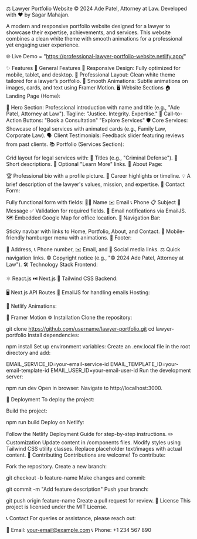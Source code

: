 ⚖️ Lawyer Portfolio Website
© 2024 Ade Patel, Attorney at Law. Developed with ❤️ by Sagar Mahajan.

A modern and responsive portfolio website designed for a lawyer to showcase their expertise, achievements, and services. This website combines a clean white theme with smooth animations for a professional yet engaging user experience.

🌐 Live Demo = "https://professional-lawyer-portfolio-website.netlify.app/"

✨ Features
🌟 General Features
📱 Responsive Design: Fully optimized for mobile, tablet, and desktop.
🎨 Professional Layout: Clean white theme tailored for a lawyer’s portfolio.
🎥 Smooth Animations: Subtle animations on images, cards, and text using Framer Motion.
🖥️ Website Sections
🏠 Landing Page (Home):

👋 Hero Section:
Professional introduction with name and title (e.g., "Ade Patel, Attorney at Law").
Tagline: "Justice. Integrity. Expertise."
📌 Call-to-Action Buttons:
"Book a Consultation"
"Explore Services"
🛡️ Core Services: Showcase of legal services with animated cards (e.g., Family Law, Corporate Law).
🗣️ Client Testimonials: Feedback slider featuring reviews from past clients.
📚 Portfolio (Services Section):

Grid layout for legal services with:
📝 Titles (e.g., "Criminal Defense").
📄 Short descriptions.
🔗 Optional "Learn More" links.
📖 About Page:

🏆 Professional bio with a profile picture.
📜 Career highlights or timeline.
💡 A brief description of the lawyer's values, mission, and expertise.
📧 Contact Form:

Fully functional form with fields:
🧑‍💼 Name
✉️ Email
📞 Phone
📋 Subject
💬 Message
✅ Validation for required fields.
📩 Email notifications via EmailJS.
🗺️ Embedded Google Map for office location.
🧭 Navigation Bar:

Sticky navbar with links to Home, Portfolio, About, and Contact.
🍔 Mobile-friendly hamburger menu with animations.
🔗 Footer:

📍 Address, 📞 Phone number, ✉️ Email, and 🔗 Social media links.
⚖️ Quick navigation links.
© Copyright notice (e.g., "© 2024 Ade Patel, Attorney at Law").
🛠️ Technology Stack
Frontend:

⚛️ React.js
⏭️ Next.js
🌈 Tailwind CSS
Backend:

🖥️ Next.js API Routes
📧 EmailJS for handling emails
Hosting:

🚀 Netlify
Animations:

💫 Framer Motion
⚙️ Installation
Clone the repository:

git clone https://github.com/username/lawyer-portfolio.git
cd lawyer-portfolio
Install dependencies:

npm install
Set up environment variables:
Create an .env.local file in the root directory and add:

EMAIL_SERVICE_ID=your-email-service-id
EMAIL_TEMPLATE_ID=your-email-template-id
EMAIL_USER_ID=your-email-user-id
Run the development server:

npm run dev
Open in browser:
Navigate to http://localhost:3000.

🚀 Deployment
To deploy the project:

Build the project:

npm run build
Deploy on Netlify:

Follow the Netlify Deployment Guide for step-by-step instructions.
✏️ Customization
Update content in /components files.
Modify styles using Tailwind CSS utility classes.
Replace placeholder text/images with actual content.
🤝 Contributing
Contributions are welcome! To contribute:

Fork the repository.
Create a new branch:

git checkout -b feature-name
Make changes and commit:

git commit -m "Add feature description"
Push your branch:

git push origin feature-name
Create a pull request for review.
📝 License
This project is licensed under the MIT License.

📞 Contact
For queries or assistance, please reach out:

📧 Email: your-email@example.com
📞 Phone: +1 234 567 890